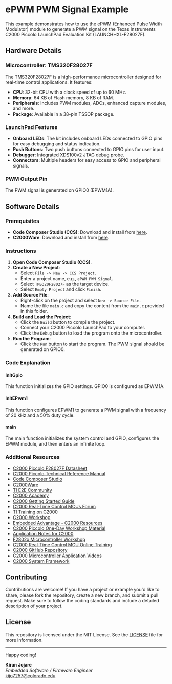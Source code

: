# ePWM PWM Signal Example

This example demonstrates how to use the ePWM (Enhanced Pulse Width Modulator) module to generate a PWM signal on the Texas Instruments C2000 Piccolo LaunchPad Evaluation Kit (LAUNCHHXL-F28027F).

## Hardware Details

### Microcontroller: TMS320F28027F

The TMS320F28027F is a high-performance microcontroller designed for real-time control applications. It features:
- **CPU**: 32-bit CPU with a clock speed of up to 60 MHz.
- **Memory**: 64 KB of Flash memory, 8 KB of RAM.
- **Peripherals**: Includes PWM modules, ADCs, enhanced capture modules, and more.
- **Package**: Available in a 38-pin TSSOP package.

### LaunchPad Features
- **Onboard LEDs**: The kit includes onboard LEDs connected to GPIO pins for easy debugging and status indication.
- **Push Buttons**: Two push buttons connected to GPIO pins for user input.
- **Debugger**: Integrated XDS100v2 JTAG debug probe.
- **Connectors**: Multiple headers for easy access to GPIO and peripheral signals.

### PWM Output Pin
The PWM signal is generated on GPIO0 (EPWM1A).

## Software Details

### Prerequisites
- **Code Composer Studio (CCS)**: Download and install from [here](https://www.ti.com/tool/CCSTUDIO).
- **C2000Ware**: Download and install from [here](https://www.ti.com/tool/C2000WARE).

### Instructions

1. **Open Code Composer Studio (CCS)**.
2. **Create a New Project**:
    - Select `File -> New -> CCS Project`.
    - Enter a project name, e.g., `ePWM_PWM_Signal`.
    - Select `TMS320F28027F` as the target device.
    - Select `Empty Project` and click `Finish`.
3. **Add Source File**:
    - Right-click on the project and select `New -> Source File`.
    - Name the file `main.c` and copy the content from the `main.c` provided in this folder.
4. **Build and Load the Project**:
    - Click the `Build` button to compile the project.
    - Connect your C2000 Piccolo LaunchPad to your computer.
    - Click the `Debug` button to load the program onto the microcontroller.
5. **Run the Program**:
    - Click the `Run` button to start the program. The PWM signal should be generated on GPIO0.

### Code Explanation

#### InitGpio
This function initializes the GPIO settings. GPIO0 is configured as EPWM1A.

#### InitEPwm1
This function configures EPWM1 to generate a PWM signal with a frequency of 20 kHz and a 50% duty cycle.

#### main
The main function initializes the system control and GPIO, configures the EPWM module, and then enters an infinite loop.

### Additional Resources
- [C2000 Piccolo F28027F Datasheet](https://www.ti.com/lit/ds/symlink/tms320f28027.pdf)
- [C2000 Piccolo Technical Reference Manual](https://www.ti.com/lit/ug/spruh18g/spruh18g.pdf)
- [Code Composer Studio](https://www.ti.com/tool/CCSTUDIO)
- [C2000Ware](https://www.ti.com/tool/C2000WARE)
- [TI E2E Community](https://e2e.ti.com/)
- [C2000 Academy](https://dev.ti.com/tirex/explore/node?node=ACVoMPn4X0iwIj0-VfT0HQ__FUz-xrs__LATEST)
- [C2000 Getting Started Guide](https://www.ti.com/lit/an/spracg5/spracg5.pdf)
- [C2000 Real-Time Control MCUs Forum](https://e2e.ti.com/support/microcontrollers/c2000/f/171)
- [TI Training on C2000](https://training.ti.com/c2000-real-time-mcus)
- [C2000 Workshop](https://software-dl.ti.com/trainingTTO/trainingTTO_public_sw/C2000%20Piccolo%20One-Day%20Workshop.pdf)
- [Embedded Advantage - C2000 Resources](https://www.embeddedadvantage.com/c2000)
- [C2000 Piccolo One-Day Workshop Material](https://software-dl.ti.com/trainingTTO/trainingTTO_public_sw/C2000%20Piccolo%20One-Day%20Workshop.zip)
- [Application Notes for C2000](https://www.ti.com/microcontrollers-mcus-processors/microcontrollers/c2000-real-time-control-mcus/products.html#p2794=F28027&view=appnotes)
- [F2802x Microcontroller Workshop](http://processors.wiki.ti.com/images/c/c7/F2802x_Microcontroller_Workshop.pdf)
- [C2000 Real-Time Control MCU Online Training](https://training.ti.com/c2000-real-time-mcus?context=1137707-1137705)
- [C2000 GitHub Repository](https://github.com/TexasInstruments/c2000ware)
- [C2000 Microcontroller Application Videos](https://www.youtube.com/playlist?list=PLISmVLHAZbTOgUeZb-0dd1ecM4p0T5r-b)
- [C2000 System Framework](https://www.ti.com/tool/C2000-SYSFW)

## Contributing
Contributions are welcome! If you have a project or example you'd like to share, please fork the repository, create a new branch, and submit a pull request. Make sure to follow the coding standards and include a detailed description of your project.

## License
This repository is licensed under the MIT License. See the [LICENSE](LICENSE) file for more information.

---

Happy coding!

**Kiran Jojare**  
*Embedded Software / Firmware Engineer*  
kijo7257@colorado.edu
